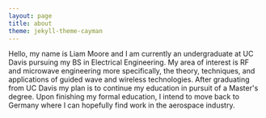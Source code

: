 ```yaml
---
layout: page
title: about
theme: jekyll-theme-cayman
---
```


Hello, my name is Liam Moore and I am currently an undergraduate at UC Davis pursuing my BS in Electrical Engineering. My area of interest is RF and microwave engineering more specifically, the theory, techniques, and applications of guided wave and wireless technologies. After graduating from UC Davis my plan is to continue my education in pursuit of a Master's degree. Upon finishing my formal education, I intend to move back to Germany where I can hopefully find work in the aerospace industry. 
